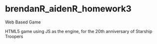 # brendanR_aidenR_homework3
Web Based Game

HTML5 game using JS as the engine, for the 20th anniversary of Starship Troopers